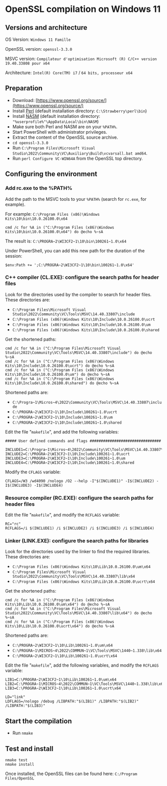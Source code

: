 # OpenSSL compilation on Windows 11

## Versions and architecture

OS Version: `Windows 11 Famille`

OpenSSL version: `openssl-3.3.0`

MSVC version: `Compilateur d'optimisation Microsoft (R) C/C++ version 19.40.33808 pour x64`

Architecture: `Intel(R) Core(TM) i7` / `64 bits, processeur x64`

## Preparation

* Download: [https://www.openssl.org/source/](https://www.openssl.org/source/)
* Install [Perl](https://strawberryperl.com/) (default installation directory: `C:\Strawberry\perl\bin`)
* Install [NASM](https://www.nasm.us/) (default installation directory: `"%userprofile%"\AppData\Local\bin\NASM`)
* Make sure both Perl and NASM are on your `%PATH%`.
* Start PowerShell with administrator privileges.
* Extract the content of the OpenSSL source archive.
* `cd openssl-3.3.0`
* Run `C:\Program Files\Microsoft Visual Studio\2022\Community\VC\Auxiliary\Build\vcvarsall.bat amd64`.
* Run `perl Configure VC-WIN64A` from the OpenSSL top directory.

## Configuring the environment

### Add rc.exe to the %PATH%

Add the path to the MSVC tools to your `%PATH%` (search for `rc.exe`, for example).

For example: `C:\Program Files (x86)\Windows Kits\10\bin\10.0.26100.0\x64`

    cmd /c for %A in ("C:\Program Files (x86)\Windows Kits\10\bin\10.0.26100.0\x64") do @echo %~sA

The result is: `C:\PROGRA~2\WI3CF2~1\10\bin\100261~1.0\x64`

Under PowerShell, you can add this new path for the duration of the session:

    $env:Path += ';C:\PROGRA~2\WI3CF2~1\10\bin\100261~1.0\x64'

### C++ compiler (CL.EXE): configure the search paths for header files

Look for the directories used by the compiler to search for header files. These directories are:

* `C:\Program Files\Microsoft Visual Studio\2022\Community\VC\Tools\MSVC\14.40.33807\include`
* `C:\Program Files (x86)\Windows Kits\10\Include\10.0.26100.0\ucrt`
* `C:\Program Files (x86)\Windows Kits\10\Include\10.0.26100.0\um`
* `C:\Program Files (x86)\Windows Kits\10\Include\10.0.26100.0\shared`

Get the shortened paths:

    cmd /c for %A in ("C:\Program Files\Microsoft Visual Studio\2022\Community\VC\Tools\MSVC\14.40.33807\include") do @echo %~sA
    cmd /c for %A in ("C:\Program Files (x86)\Windows Kits\10\Include\10.0.26100.0\ucrt") do @echo %~sA
    cmd /c for %A in ("C:\Program Files (x86)\Windows Kits\10\Include\10.0.26100.0\um") do @echo %~sA
    cmd /c for %A in ("C:\Program Files (x86)\Windows Kits\10\Include\10.0.26100.0\shared") do @echo %~sA

Shortened paths are:

* `C:\Progra~1\Micros~4\2022\Community\VC\Tools\MSVC\14.40.33807\include`
* `C:\PROGRA~2\WI3CF2~1\10\Include\100261~1.0\ucrt`
* `C:\PROGRA~2\WI3CF2~1\10\Include\100261~1.0\um`
* `C:\PROGRA~2\WI3CF2~1\10\Include\100261~1.0\shared`

Edit the file "`makefile`", and add the following variables:

    ##### User defined commands and flags ################################

    INCLUDE1=C:\Progra~1\Micros~4\2022\Community\VC\Tools\MSVC\14.40.33807\include
    INCLUDE2=C:\PROGRA~2\WI3CF2~1\10\Include\100261~1.0\ucrt
    INCLUDE3=C:\PROGRA~2\WI3CF2~1\10\Include\100261~1.0\um
    INCLUDE4=C:\PROGRA~2\WI3CF2~1\10\Include\100261~1.0\shared

Modify the `CFLAGS` variable:

    CFLAGS=/W3 /wd4090 /nologo /O2 --help -I"$(INCLUDE1)" -I$(INCLUDE2) -I$(INCLUDE3) -I$(INCLUDE4)

### Resource compiler (RC.EXE): configure the search paths for header files

Edit the file "`makefile`", and modify the `RCFLAGS` variable:

    RC="rc"
    RCFLAGS=/i $(INCLUDE1) /i $(INCLUDE2) /i $(INCLUDE3) /i $(INCLUDE4)

### Linker (LINK.EXE): configure the search paths for libraries

Look for the directories used by the linker to find the required libraries. These directories are:

* `C:\Program Files (x86)\Windows Kits\10\Lib\10.0.26100.0\um\x64`
* `C:\Program Files\Microsoft Visual Studio\2022\Community\VC\Tools\MSVC\14.40.33807\lib\x64`
* `C:\Program Files (x86)\Windows Kits\10\Lib\10.0.26100.0\ucrt\x64`

Get the shortened paths:

    cmd /c for %A in ("C:\Program Files (x86)\Windows Kits\10\Lib\10.0.26100.0\um\x64") do @echo %~sA
    cmd /c for %A in ("C:\Program Files\Microsoft Visual Studio\2022\Community\VC\Tools\MSVC\14.40.33807\lib\x64") do @echo %~sA
    cmd /c for %A in ("C:\Program Files (x86)\Windows Kits\10\Lib\10.0.26100.0\ucrt\x64") do @echo %~sA

Shortened paths are:

* `C:\PROGRA~2\WI3CF2~1\10\Lib\100261~1.0\um\x64`
* `C:\PROGRA~1\MICROS~4\2022\COMMUN~1\VC\Tools\MSVC\1440~1.338\lib\x64`
* `C:\PROGRA~2\WI3CF2~1\10\Lib\100261~1.0\ucrt\x64`

Edit the file "`makefile`", add the following variables, and modify the `RCFLAGS` variable:

    LIB1=C:\PROGRA~2\WI3CF2~1\10\Lib\100261~1.0\um\x64
    LIB2=C:\PROGRA~1\MICROS~4\2022\COMMUN~1\VC\Tools\MSVC\1440~1.338\lib\x64
    LIB3=C:\PROGRA~2\WI3CF2~1\10\Lib\100261~1.0\ucrt\x64

    LD="link"
    LDFLAGS=/nologo /debug /LIBPATH:"$(LIB1)" /LIBPATH:"$(LIB2)" /LIBPATH:"$(LIB3)"

## Start the compilation

* Run `nmake`

## Test and install

    nmake test
    nmake install

Once installed, the OpenSSL files can be found here: `C:/Program Files/OpenSSL`
